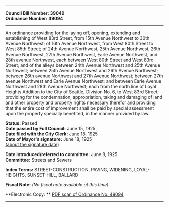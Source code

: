 * * * * *  
  
**Council Bill Number: [](#h0)[](#h2)39049**   
**Ordinance Number: 49094**  
  
* * * * *  
  
An ordinance providing for the laying off, opening, extending and establishing of West 83rd Street, from 15th Avenue Northwest to 30th Avenue Northwest; of 16th Avenue Northwest, from West 80th Street to West 85th Street; of 24th Avenue Northwest, 25th Avenue Northwest, 26th Avenue Northwest, 27th Avenue Northwest, Earle Avenue Northwest, and 28th avenue Northwest, each between West 80th Street and West 83rd Street; and of the alleys between 24th Avenue Northwest and 25th Avenue Northwest; between 25th Avenue Northwest and 26th Avenue Northwest; between 26th avenue Northwest and 27th Avenue Northwest; between 27th avenue Northwest and Earle Avenue Northwest; and between Earle Avenue Northwest and 28th Avenue Northwest; each from the north line of Loyal Heights Addition to the City of Seattle, Division No. 6, to West 83rd Street; providing for the condemnation, appropriation, taking and damaging of land and other property and property rights necessary therefor and providing that the entire cost of improvement shall be paid by special assessment upon the property specially benefited, in the manner provided by law.  
  
**Status:** Passed   
**Date passed by Full Council:** June 15, 1925   
**Date filed with the City Clerk:** June 18, 1925   
**Date of Mayor's signature:** June 18, 1925   
[(about the signature date)](/~public/approvaldate.htm)   
  
  
**Date introduced/referred to committee:** June 8, 1925   
**Committee:** Streets and Sewers   
  
**Index Terms:** STREET-CONSTRUCTION, PAVING, WIDENING, LOYAL-HEIGHTS, SUNSET-HILL, BALLARD  
  
**Fiscal Note:** *(No fiscal note available at this time)*  
  
**Electronic Copy: ** [PDF scan of Ordinance No. 49094](/~archives/Ordinances/Ord_49094.pdf)  
  
* * * * *  
